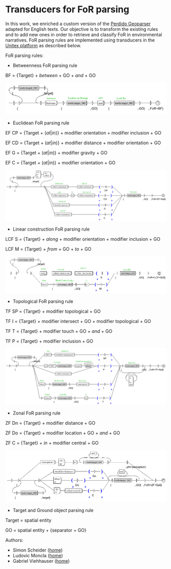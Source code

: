 # Transducers for FoR parsing

In this work, we enriched a custom version of the [Perdido Geoparser](http://erig.univ-pau.fr/PERDIDO/) adapted for English texts. Our objective is to transform the existing rules and to add new ones in order to retrieve and classify FoR in environmental narratives. 
FoR parsing rules are implemented using transducers in the [Unitex platform](https://unitexgramlab.org/fr) as described below.

FoR parsing rules:




* Betweenness FoR parsing rule

BF = {Target} + *between* + GO + *and* + GO

![Betweenness FoR parsing rule](FoR_BF.png?raw=true "Betweenness FoR parsing rule")


* Euclidean FoR parsing rule

EF CP = {Target + (*at*|*in*)} + modifier orientation + modifier inclusion + GO

EF CD = {Target + (*at*|*in*)} + modifier distance + modifier orientation + GO

EF G = {Target + (*at*|*in*)} + modifier gravity + GO

EF C = {Target + (*at*|*in*)} + modifier orientation + GO

![Euclidean FoR parsing rule](FoR_EF.png?raw=true "Euclidean FoR parsing rule")


* Linear construction FoR parsing rule

LCF S = {Target} + *along* + modifier orientation + modifier inclusion + GO

LCF M = {Target} + *from* + GO + *to* + GO

![Linear construction FoR parsing rule](FoR_LCF.png?raw=true "Linear construction FoR parsing rule")


* Topological FoR parsing rule

TF SP = {Target} + modifier topological + GO

TF I = {Target} + modifier intersect + GO + modifier topological + GO

TF T = {Target} + modifier touch + GO + *and* + GO

TF P = {Target} + modifier inclusion + GO

![Topological FoR parsing rule](FoR_TF.png?raw=true "Topological FoR parsing rule")


* Zonal FoR parsing rule

ZF Dn = {Target} + modifier distance + GO

ZF Do = {Target} + modifier location + GO + *and* + GO 

ZF C = {Target} + *in* + modifier central + GO 

![Zonal FoR parsing rule](FoR_ZF.png?raw=true "Zonal FoR parsing rule")


* Target and Ground object parsing rule

Target = spatial entity

GO = spatial entity + {separator + GO}




Authors:
* Simon Scheider ([home](http://geographicknowledge.de/))
* Ludovic Moncla ([home](https://lmoncla.ddns.net/))
* Gabriel Viehhauser ([home](https://www.ilw.uni-stuttgart.de/institut/team/Viehhauser-00002/))

